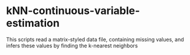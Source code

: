 # kNN-continuous-variable-estimation
This scripts read a matrix-styled data file, containing missing values, and infers these values by finding the k-nearest neighbors
